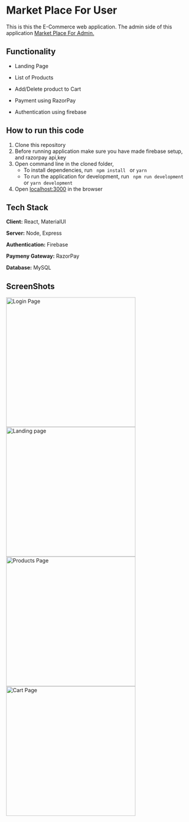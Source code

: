 
# Market Place For User

This is this the E-Commerce web application. The admin side of this application [Market Place For Admin.](https://github.com/Nirajmuttur/Market-Place-For-Admin)


## Functionality

- Landing Page

- List of Products

- Add/Delete product to Cart

- Payment using RazorPay

- Authentication using firebase


## How to run this code

1. Clone this repository
2. Before running application make sure you have made firebase setup, and razorpay api,key
3. Open command line in the cloned folder, 
   - To install dependencies, run ```  npm install  ``` or ``` yarn ```
   - To run the application for development, run ```  npm run development  ``` or ``` yarn development ```
4. Open [localhost:3000](http://localhost:3000/) in the browser
## Tech Stack

**Client:** React, MaterialUI

**Server:** Node, Express

**Authentication:** Firebase

**Paymeny Gateway:** RazorPay

**Database:** MySQL



## ScreenShots
<p align="left">
   <img src="https://github.com/Nirajmuttur/MarketPlace_User_Side/blob/master/Screenshot%20(327).png" width="350" title="Login Page">
  <img src="https://github.com/Nirajmuttur/MarketPlace_User_Side/blob/master/Screenshot%20(323).png" width="350" title="Landing page">
   <img src="https://github.com/Nirajmuttur/MarketPlace_User_Side/blob/master/Screenshot%20(324).png" width="350" title="Products Page">
   <img src="https://github.com/Nirajmuttur/MarketPlace_User_Side/blob/master/Screenshot%20(325).png"  width="350" title="Cart Page">
</p>
